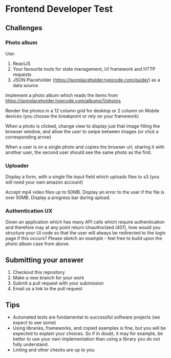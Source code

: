 # Frontend Developer Test

## Challenges

### Photo album

Use:

1. ReactJS
2. Your favourite tools for state management, UI framework and HTTP requests
3. JSON Placeholder (https://jsonplaceholder.typicode.com/guide/) as a data source

Implement a photo album which reads the items from https://jsonplaceholder.typicode.com/albums/1/photos

Render the photos in a 12 column grid for desktop or 2 column on Mobile devices (you choose the breakpoint or rely on your framework)

When a photo is clicked, change view to display just that image filling the browser window, and allow the user to swipe between images (or click a corresponding arrow)

When a user is on a single photo and copies the browser url, sharing it with another user, the second user should see the same photo as the first.

### Uploader

Display a form, with a single file input field which uploads files to s3 (you will need your own amazon account)

Accept mp4 video files up to 50MB. Display an error to the user if the file is over 50MB. Display a progress bar during upload.

### Authentication UX

Given an application which has many API calls which require authentication and therefore may at any point return Unauthorized (401), how would you structure your UI code so that the user will always be redirected to the login page if this occurs? Please sketch an example - feel free to build upon the photo album case from above.

## Submitting your answer

1. Checkout this repository
2. Make a new branch for your work
3. Submit a pull request with your submission
4. Email us a link to the pull request

## Tips

- Automated tests are fundamental to successful software projects (we expect to see some)
- Using libraries, frameworks, and copied examples is fine, but you will be expected to explain your choices. So if in doubt, it may for example, be better to use your own implementation than using a library you do not fully understand.
- Linting and other checks are up to you
